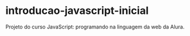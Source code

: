 # introducao-javascript-inicial
Projeto do curso JavaScript: programando na linguagem da web da Alura. 
